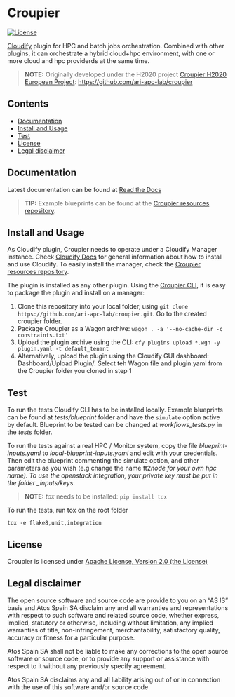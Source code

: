 # Croupier

[![License](https://img.shields.io/badge/License-Apache%202.0-blue.svg)](https://opensource.org/licenses/Apache-2.0)

[Cloudify](http://cloudify.co/) plugin for HPC and batch jobs orchestration. Combined with other plugins, it can orchestrate a hybrid cloud+hpc environment, with one or more cloud and hpc providerds at the same time.

> **NOTE:** Originally developed under the H2020 project [Croupier H2020 European Project](http://www.croupier.eu/): <https://github.com/ari-apc-lab/croupier>

## Contents

- [Documentation](#documentation)
- [Install and Usage](#install-and-usage)
- [Test](#test)
- [License](#license)
- [Legal disclaimer](#legal-disclaimer)

## Documentation

Latest documentation can be found at [Read the Docs](https://croupier.readthedocs.io)

> **TIP:** Example blueprints can be found at the [Croupier resources repository](https://github.com/ari-apc-lab/croupier-resources).

## Install and Usage

As Cloudify plugin, Croupier needs to operate under a Cloudify Manager instance.
Check [Cloudify Docs](http://docs.getcloudify.org/4.5.5/intro/what-is-cloudify)
for general information about how to install and use Cloudify. To easily install
the manager, check the
[Croupier resources repository](https://github.com/ari-apc-lab/croupier-resources).

The plugin is installed as any other plugin. Using the [Croupier
CLI](https://github.com/ari-apc-lab/croupier-cli), it is easy to package the
plugin and install on a manager:

1. Clone this repository into your local folder, using `git clone https://github.com/ari-apc-lab/croupier.git`. Go to the created croupier folder.
2. Package Croupier as a Wagon archive: `wagon . -a '--no-cache-dir -c constraints.txt'`
3. Upload the plugin archive using the CLI: `cfy plugins upload *.wgn -y plugin.yaml -t default_tenant`
4. Alternatively, upload the plugin using the Cloudify GUI dashboard: Dashboard/Upload Plugin/. Select teh Wagon file and plugin.yaml from the Croupier folder you cloned in step 1

## Test

To run the tests Cloudify CLI has to be installed locally. Example blueprints can be found at _tests/blueprint_ folder and have the `simulate` option active by default. Blueprint to be tested can be changed at _workflows_tests.py_ in the _tests_ folder.

To run the tests against a real HPC / Monitor system, copy the file _blueprint-inputs.yaml_ to _local-blueprint-inputs.yaml_ and edit with your credentials. Then edit the blueprint commenting the simulate option, and other parameters as you wish (e.g change the name ft2*node for your own hpc name). To use the openstack integration, your private key must be put in the folder \_inputs/keys*.

> **NOTE:** _tox_ needs to be installed: `pip install tox`

To run the tests, run tox on the root folder

```shell
tox -e flake8,unit,integration
```

## License

Croupier is licensed under [Apache License, Version 2.0 (the License)](./LICENSE)

## Legal disclaimer

The open source software and source code are provide to you on an “AS IS” basis and Atos Spain SA disclaim any and all warranties and representations with respect to such software and related source code, whether express, implied, statutory or otherwise, including without limitation, any implied warranties of title, non-infringement, merchantability, satisfactory quality, accuracy or fitness for a particular purpose.

Atos Spain SA shall not be liable to make any corrections to the open source software or source code, or to provide any support or assistance with respect to it without any previously specify agreement.

Atos Spain SA disclaims any and all liability arising out of or in connection with the use of this software and/or source code
